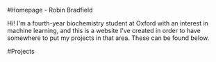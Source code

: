#Homepage - Robin Bradfield

Hi! I'm a fourth-year biochemistry student at Oxford with an interest in machine learning, and this is a website I've created in order to have somewhere to put my projects in that area. These can be found below.

#Projects

